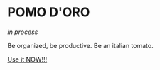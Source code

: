 # POMO D'ORO

_in process_

Be organized, be productive.
Be an italian tomato.

[Use it NOW!!!](https://ricard-ferrero.github.io/pomodoro/)